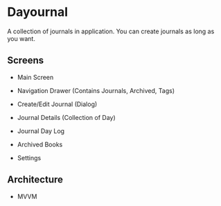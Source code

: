 # Dayournal

A collection of journals in application. You can create journals as long as you want.

## Screens

- Main Screen
- Navigation Drawer (Contains Journals, Archived, Tags)


- Create/Edit Journal (Dialog)
- Journal Details (Collection of Day)
- Journal Day Log

- Archived Books
- Settings


## Architecture

- MVVM
